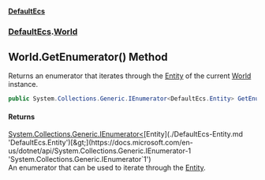 #### [DefaultEcs](./index.md 'index')
### [DefaultEcs](./DefaultEcs.md 'DefaultEcs').[World](./DefaultEcs-World.md 'DefaultEcs.World')
## World.GetEnumerator() Method
Returns an enumerator that iterates through the [Entity](./DefaultEcs-Entity.md 'DefaultEcs.Entity') of the current [World](./DefaultEcs-World.md 'DefaultEcs.World') instance.  
```csharp
public System.Collections.Generic.IEnumerator<DefaultEcs.Entity> GetEnumerator();
```
#### Returns
[System.Collections.Generic.IEnumerator&lt;](https://docs.microsoft.com/en-us/dotnet/api/System.Collections.Generic.IEnumerator-1 'System.Collections.Generic.IEnumerator`1')[Entity](./DefaultEcs-Entity.md 'DefaultEcs.Entity')[&gt;](https://docs.microsoft.com/en-us/dotnet/api/System.Collections.Generic.IEnumerator-1 'System.Collections.Generic.IEnumerator`1')  
An enumerator that can be used to iterate through the [Entity](./DefaultEcs-Entity.md 'DefaultEcs.Entity').  
